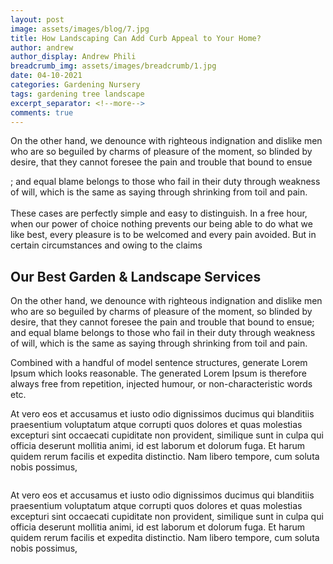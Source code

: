 ```yaml
---
layout: post
image: assets/images/blog/7.jpg
title: How Landscaping Can Add Curb Appeal to Your Home?
author: andrew
author_display: Andrew Phili
breadcrumb_img: assets/images/breadcrumb/1.jpg
date: 04-10-2021
categories: Gardening Nursery
tags: gardening tree landscape
excerpt_separator: <!--more-->
comments: true
---
```


<p>On the other hand, we denounce with righteous indignation and dislike men who are so beguiled by charms of pleasure of the moment, so blinded by desire, that they cannot foresee the pain and trouble that bound to ensue
<!--more-->
 
; and equal blame belongs to those who fail in their duty through weakness of will, which is the same as saying through shrinking from toil and pain.
<br><br> These cases are perfectly simple and easy to distinguish. In a free hour, when our power of choice nothing prevents our being able to do what we like best, every pleasure is to be welcomed and every pain
avoided. But in certain circumstances and owing to the claims</p>
<h2>Our Best Garden & Landscape Services</h2>
<p>On the other hand, we denounce with righteous indignation and dislike men who are so beguiled by charms of pleasure of the moment, so blinded by desire, that they cannot foresee the pain and trouble that bound to ensue;
and equal blame belongs to those who fail in their duty through weakness of will, which is the same as saying through shrinking from toil and pain.</p>
<div class="quote-block text-center">
<div class="quote-icon">
    <i class="fas fa-quote-left"></i>
</div>
<p>Combined with a handful of model sentence structures, generate Lorem Ipsum which looks reasonable. The generated Lorem Ipsum is therefore always free from repetition, injected humour, or non-characteristic words
    etc.
</p>
</div>
<p>At vero eos et accusamus et iusto odio dignissimos ducimus qui blanditiis praesentium voluptatum atque corrupti quos dolores et quas molestias excepturi sint occaecati cupiditate non provident, similique sunt in culpa
qui officia deserunt mollitia animi, id est laborum et dolorum fuga. Et harum quidem rerum facilis et expedita distinctio. Nam libero tempore, cum soluta nobis possimus,</p>
<img class="img-fluid mt-20 mb-30" src="{{ "assets/images/blog/bl-4.jpg" | relative_url }}" alt="">
<p>At vero eos et accusamus et iusto odio dignissimos ducimus qui blanditiis praesentium voluptatum atque corrupti quos dolores et quas molestias excepturi sint occaecati cupiditate non provident, similique sunt in culpa
qui officia deserunt mollitia animi, id est laborum et dolorum fuga. Et harum quidem rerum facilis et expedita distinctio. Nam libero tempore, cum soluta nobis possimus,</p>